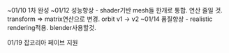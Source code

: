 ~01/10 1차 완성
~01/12 성능향상 - shader기반 mesh들 한개로 통합. 연산 줄일 것. transform => matrix연산으로 변경. orbit v1 -> v2
~01/14 품질향상 - realistic rendering적용. blender사용할것.

01/19 잡코리아 페이브 지원
